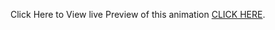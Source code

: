 Click Here to View live Preview of this animation [CLICK HERE](https://atharvaraj16.github.io/scroll-animation-gsap/).